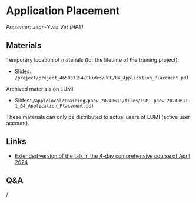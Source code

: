 # Application Placement

*Presenter: Jean-Yves Vet (HPE)*


## Materials

Temporary location of materials (for the lifetime of the training project):

-   Slides: `/project/project_465001154/Slides/HPE/04_Application_Placement.pdf`

Archived materials on LUMI:

-   Slides: `/appl/local/training/paow-20240611/files/LUMI-paow-20240611-1_04_Application_Placement.pdf`

<!--
-   Recording: `/appl/local/training/paow-20240611/recordings/1_04_ApplicationPlacement.mp4`
-->

These materials can only be distributed to actual users of LUMI (active user account).


## Links

-   [Extended version of the talk in the 4-day comprehensive course of April 2024](../4day-20240423/extra_2_05_Advanced_Application_Placement.md)


## Q&A

/
